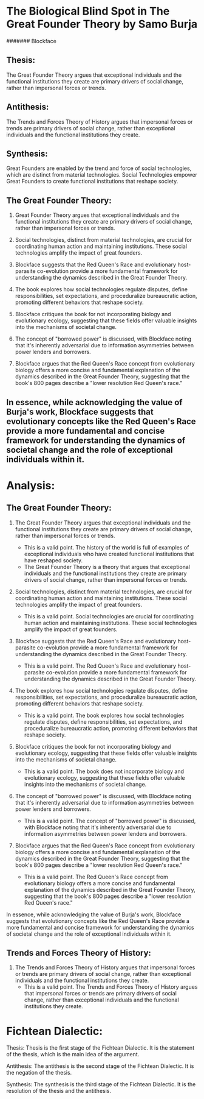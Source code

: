 # The Biological Blind Spot in The Great Founder Theory by Samo Burja
####### Blockface

## Thesis:
The Great Founder Theory argues that exceptional individuals and the functional institutions they create are primary drivers of social change, rather than impersonal forces or trends.

## Antithesis:
The Trends and Forces Theory of History argues that impersonal forces or trends are primary drivers of social change, rather than exceptional individuals and the functional institutions they create.

## Synthesis:
Great Founders are enabled by the trend and force of social technologies, which are distinct from material technologies. Social Technologies empower Great Founders to create functional institutions that reshape society.

## The Great Founder Theory:

1. Great Founder Theory argues that exceptional individuals and the functional institutions they create are primary drivers of social change, rather than impersonal forces or trends.

2. Social technologies, distinct from material technologies, are crucial for coordinating human action and maintaining institutions. These social technologies amplify the impact of great founders.

3. Blockface suggests that the Red Queen's Race and evolutionary host-parasite co-evolution provide a more fundamental framework for understanding the dynamics described in the Great Founder Theory.

4. The book explores how social technologies regulate disputes, define responsibilities, set expectations, and proceduralize bureaucratic action, promoting different behaviors that reshape society.

5. Blockface critiques the book for not incorporating biology and evolutionary ecology, suggesting that these fields offer valuable insights into the mechanisms of societal change.

6. The concept of "borrowed power" is discussed, with Blockface noting that it's inherently adversarial due to information asymmetries between power lenders and borrowers.

7. Blockface argues that the Red Queen's Race concept from evolutionary biology offers a more concise and fundamental explanation of the dynamics described in the Great Founder Theory, suggesting that the book's 800 pages describe a "lower resolution Red Queen's race."

## In essence, while acknowledging the value of Burja's work, Blockface suggests that evolutionary concepts like the Red Queen's Race provide a more fundamental and concise framework for understanding the dynamics of societal change and the role of exceptional individuals within it.

# Analysis:

## The Great Founder Theory:    

1. The Great Founder Theory argues that exceptional individuals and the functional institutions they create are primary drivers of social change, rather than impersonal forces or trends.
    - This is a valid point. The history of the world is full of examples of exceptional individuals who have created functional institutions that have reshaped society.
    - The Great Founder Theory is a theory that argues that exceptional individuals and the functional institutions they create are primary drivers of social change, rather than impersonal forces or trends.

2. Social technologies, distinct from material technologies, are crucial for coordinating human action and maintaining institutions. These social technologies amplify the impact of great founders.
    - This is a valid point. Social technologies are crucial for coordinating human action and maintaining institutions. These social technologies amplify the impact of great founders.

3. Blockface suggests that the Red Queen's Race and evolutionary host-parasite co-evolution provide a more fundamental framework for understanding the dynamics described in the Great Founder Theory.
    - This is a valid point. The Red Queen's Race and evolutionary host-parasite co-evolution provide a more fundamental framework for understanding the dynamics described in the Great Founder Theory.

4. The book explores how social technologies regulate disputes, define responsibilities, set expectations, and proceduralize bureaucratic action, promoting different behaviors that reshape society.
    - This is a valid point. The book explores how social technologies regulate disputes, define responsibilities, set expectations, and proceduralize bureaucratic action, promoting different behaviors that reshape society.

5. Blockface critiques the book for not incorporating biology and evolutionary ecology, suggesting that these fields offer valuable insights into the mechanisms of societal change.
    - This is a valid point. The book does not incorporate biology and evolutionary ecology, suggesting that these fields offer valuable insights into the mechanisms of societal change.

6. The concept of "borrowed power" is discussed, with Blockface noting that it's inherently adversarial due to information asymmetries between power lenders and borrowers.
    - This is a valid point. The concept of "borrowed power" is discussed, with Blockface noting that it's inherently adversarial due to information asymmetries between power lenders and borrowers.

7. Blockface argues that the Red Queen's Race concept from evolutionary biology offers a more concise and fundamental explanation of the dynamics described in the Great Founder Theory, suggesting that the book's 800 pages describe a "lower resolution Red Queen's race."
    - This is a valid point. The Red Queen's Race concept from evolutionary biology offers a more concise and fundamental explanation of the dynamics described in the Great Founder Theory, suggesting that the book's 800 pages describe a "lower resolution Red Queen's race."

In essence, while acknowledging the value of Burja's work, Blockface suggests that evolutionary concepts like the Red Queen's Race provide a more fundamental and concise framework for understanding the dynamics of societal change and the role of exceptional individuals within it.

## Trends and Forces Theory of History:

1. The Trends and Forces Theory of History argues that impersonal forces or trends are primary drivers of social change, rather than exceptional individuals and the functional institutions they create.
    - This is a valid point. The Trends and Forces Theory of History argues that impersonal forces or trends are primary drivers of social change, rather than exceptional individuals and the functional institutions they create.

# Fichtean Dialectic:

Thesis: Thesis is the first stage of the Fichtean Dialectic. It is the statement of the thesis, which is the main idea of the argument.

Antithesis: The antithesis is the second stage of the Fichtean Dialectic. It is the negation of the thesis.

Synthesis: The synthesis is the third stage of the Fichtean Dialectic. It is the resolution of the thesis and the antithesis.



